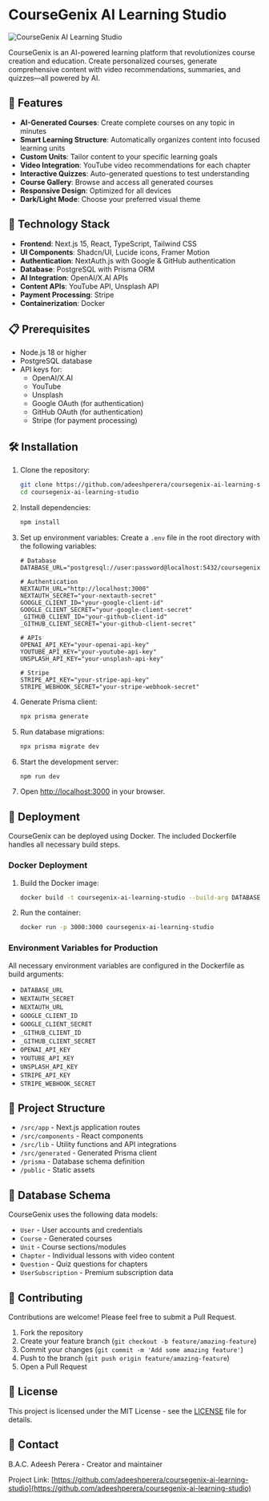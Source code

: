 # CourseGenix AI Learning Studio

![CourseGenix AI Learning Studio](https://github.com/adeeshperera/coursegenix-ai-learning-studio/blob/main/coursegenix-ai-learning-studio/public/coursegenix-preview.png)

CourseGenix is an AI-powered learning platform that revolutionizes course creation and education. Create personalized courses, generate comprehensive content with video recommendations, summaries, and quizzes—all powered by AI.

## 🚀 Features

- **AI-Generated Courses**: Create complete courses on any topic in minutes
- **Smart Learning Structure**: Automatically organizes content into focused learning units
- **Custom Units**: Tailor content to your specific learning goals
- **Video Integration**: YouTube video recommendations for each chapter
- **Interactive Quizzes**: Auto-generated questions to test understanding
- **Course Gallery**: Browse and access all generated courses
- **Responsive Design**: Optimized for all devices
- **Dark/Light Mode**: Choose your preferred visual theme

## 🧠 Technology Stack

- **Frontend**: Next.js 15, React, TypeScript, Tailwind CSS
- **UI Components**: Shadcn/UI, Lucide icons, Framer Motion
- **Authentication**: NextAuth.js with Google & GitHub authentication
- **Database**: PostgreSQL with Prisma ORM
- **AI Integration**: OpenAI/X.AI APIs
- **Content APIs**: YouTube API, Unsplash API
- **Payment Processing**: Stripe
- **Containerization**: Docker

## 📋 Prerequisites

- Node.js 18 or higher
- PostgreSQL database
- API keys for:
  - OpenAI/X.AI
  - YouTube
  - Unsplash
  - Google OAuth (for authentication)
  - GitHub OAuth (for authentication)
  - Stripe (for payment processing)

## 🛠️ Installation

1. Clone the repository:
   ```bash
   git clone https://github.com/adeeshperera/coursegenix-ai-learning-studio.git
   cd coursegenix-ai-learning-studio
   ```

2. Install dependencies:
   ```bash
   npm install
   ```

3. Set up environment variables:
   Create a `.env` file in the root directory with the following variables:
   ```env
   # Database
   DATABASE_URL="postgresql://user:password@localhost:5432/coursegenix"

   # Authentication
   NEXTAUTH_URL="http://localhost:3000"
   NEXTAUTH_SECRET="your-nextauth-secret"
   GOOGLE_CLIENT_ID="your-google-client-id"
   GOOGLE_CLIENT_SECRET="your-google-client-secret"
   _GITHUB_CLIENT_ID="your-github-client-id"
   _GITHUB_CLIENT_SECRET="your-github-client-secret"

   # APIs
   OPENAI_API_KEY="your-openai-api-key"
   YOUTUBE_API_KEY="your-youtube-api-key"
   UNSPLASH_API_KEY="your-unsplash-api-key"

   # Stripe
   STRIPE_API_KEY="your-stripe-api-key"
   STRIPE_WEBHOOK_SECRET="your-stripe-webhook-secret"
   ```

4. Generate Prisma client:
   ```bash
   npx prisma generate
   ```

5. Run database migrations:
   ```bash
   npx prisma migrate dev
   ```

6. Start the development server:
   ```bash
   npm run dev
   ```

7. Open [http://localhost:3000](http://localhost:3000) in your browser.

## 🚢 Deployment

CourseGenix can be deployed using Docker. The included Dockerfile handles all necessary build steps.

### Docker Deployment

1. Build the Docker image:
   ```bash
   docker build -t coursegenix-ai-learning-studio --build-arg DATABASE_URL=your-db-url --build-arg NEXTAUTH_SECRET=your-secret [...other args] .
   ```

2. Run the container:
   ```bash
   docker run -p 3000:3000 coursegenix-ai-learning-studio
   ```

### Environment Variables for Production

All necessary environment variables are configured in the Dockerfile as build arguments:
- `DATABASE_URL`
- `NEXTAUTH_SECRET`
- `NEXTAUTH_URL`
- `GOOGLE_CLIENT_ID`
- `GOOGLE_CLIENT_SECRET`
- `_GITHUB_CLIENT_ID`
- `_GITHUB_CLIENT_SECRET`
- `OPENAI_API_KEY`
- `YOUTUBE_API_KEY`
- `UNSPLASH_API_KEY`
- `STRIPE_API_KEY`
- `STRIPE_WEBHOOK_SECRET`

## 🧩 Project Structure

- `/src/app` - Next.js application routes
- `/src/components` - React components
- `/src/lib` - Utility functions and API integrations
- `/src/generated` - Generated Prisma client
- `/prisma` - Database schema definition
- `/public` - Static assets

## 💾 Database Schema

CourseGenix uses the following data models:
- `User` - User accounts and credentials
- `Course` - Generated courses
- `Unit` - Course sections/modules
- `Chapter` - Individual lessons with video content
- `Question` - Quiz questions for chapters
- `UserSubscription` - Premium subscription data

## 🤝 Contributing

Contributions are welcome! Please feel free to submit a Pull Request.

1. Fork the repository
2. Create your feature branch (`git checkout -b feature/amazing-feature`)
3. Commit your changes (`git commit -m 'Add some amazing feature'`)
4. Push to the branch (`git push origin feature/amazing-feature`)
5. Open a Pull Request

## 📄 License

This project is licensed under the MIT License - see the [LICENSE](LICENSE) file for details.

## 📧 Contact

B.A.C. Adeesh Perera - Creator and maintainer

Project Link: [https://github.com/adeeshperera/coursegenix-ai-learning-studio](https://github.com/adeeshperera/coursegenix-ai-learning-studio)

